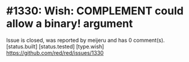 
#1330: Wish: COMPLEMENT could allow a binary! argument
================================================================================
Issue is closed, was reported by meijeru and has 0 comment(s).
[status.built] [status.tested] [type.wish]
<https://github.com/red/red/issues/1330>




